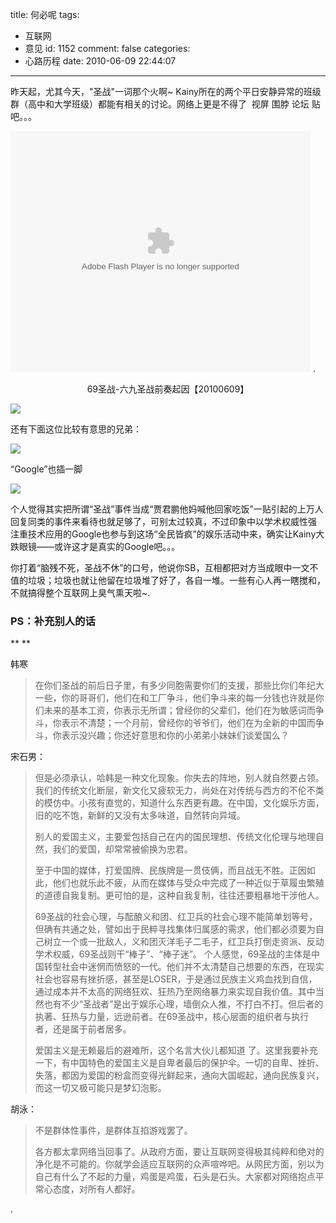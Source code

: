 title: 何必呢
tags:
  - 互联网
  - 意见
id: 1152
comment: false
categories:
  - 心路历程
date: 2010-06-09 22:44:07
---

昨天起，尤其今天，"圣战"一词那个火啊~ Kainy所在的两个平日安静异常的班级群（高中和大学班级）都能有相关的讨论。网络上更是不得了  视屏 围脖 论坛 贴吧。。。

<object classid="clsid:d27cdb6e-ae6d-11cf-96b8-444553540000" width="480" height="385" codebase="http://download.macromedia.com/pub/shockwave/cabs/flash/swflash.cab#version=6,0,40,0"><param name="src" value="http://www.56.com/cpm_NTIzMzI4NzE.swf" /><embed type="application/x-shockwave-flash" width="480" height="385" src="http://www.56.com/cpm_NTIzMzI4NzE.swf"> </embed></object>.

<p style="text-align: center;">69圣战-六九圣战前奏起因【20100609】<!--more-->

[![](http://a.kainy.cn/201006/%E7%88%86%E5%90%A7%20%E5%9C%A3%E6%88%98%20619.png)](http://a.kainy.cn/201006/%E7%88%86%E5%90%A7%20%E5%9C%A3%E6%88%98%20619.png)

还有下面这位比较有意思的兄弟：

[![](http://a.kainy.cn/201006/%E9%BB%91%E5%AE%A2%EF%BC%9F%20%E6%94%B9%E5%86%85%E9%A1%B5.png)](http://a.kainy.cn/201006/%E9%BB%91%E5%AE%A2%EF%BC%9F%20%E6%94%B9%E5%86%85%E9%A1%B5.png)

“Google”也插一脚

[![](http://a.kainy.cn/201006/www.baidu.com.sb69%E5%9C%A3%E6%88%98.png)](http://a.kainy.cn/201006/www.baidu.com.sb69%E5%9C%A3%E6%88%98.png)

个人觉得其实把所谓“圣战”事件当成“贾君鹏他妈喊他回家吃饭”一贴引起的上万人回复同类的事件来看待也就足够了，可别太过较真，不过印象中以学术权威性强 注重技术应用的Google也参与到这场“全民皆疯”的娱乐活动中来，确实让Kainy大跌眼镜——或许这才是真实的Google吧。。。

你打着“脑残不死，圣战不休”的口号，他说你SB，互相都把对方当成眼中一文不值的垃圾；垃圾也就让他留在垃圾堆了好了，各自一堆。一些有心人再一瞎搅和，不就搞得整个互联网上臭气熏天啦~.

### 

### **PS：补充别人的话**

**
**

韩寒

> 在你们圣战的前后日子里，有多少同胞需要你们的支援，那些比你们年纪大一些，你的哥哥们，他们在和工厂争斗，他们争斗来的每一分钱也许就是你们未来的基本工资，你表示无所谓；曾经你的父辈们，他们在为敏感词而争斗，你表示不清楚；一个月前，曾经你的爷爷们，他们在为全新的中国而争斗，你表示没兴趣；你还好意思和你的小弟弟小妹妹们谈爱国么？

宋石男：

> 但是必须承认，哈韩是一种文化现象。你失去的阵地，别人就自然要占领。我们的传统文化断层，新文化又疲软无力，尚处在对传统与西方的不伦不类的模仿中。小孩有直觉的，知道什么东西更有趣。在中国，文化娱乐方面，旧的吃不饱，新鲜的又没有太多味道，自然转向异域。
> 
> 别人的爱国主义，主要爱包括自己在内的国民理想、传统文化伦理与地理自然，我们的爱国，却常常被偷换为忠君。
> 
> 至于中国的媒体，打爱国牌、民族牌是一贯伎俩，而且战无不胜。正因如此，他们也就乐此不疲，从而在媒体与受众中完成了一种近似于草履虫繁殖的道德自我复制。更可怕的是，这种自我复制，往往还要粗暴地干涉他人。
> 
> 69圣战的社会心理，与酝酿义和团、红卫兵的社会心理不能简单划等号，但确有共通之处，譬如出于民粹寻找集体归属感的需求，他们都必须要为自己树立一个或一批敌人，义和团灭洋毛子二毛子，红卫兵打倒走资派、反动学术权威，69圣战则干“棒子”、“棒子迷”。 个人感觉，69圣战的主体是中国转型社会中迷惘而愤怒的一代。他们并不太清楚自己想要的东西，在现实社会也容易有挫折感，甚至是LOSER，于是通过民族主义鸡血找到自信，通过成本并不太高的网络狂欢、狂热乃至网络暴力来实现自我价值。其中当然也有不少“圣战者”是出于娱乐心理，墙倒众人推，不打白不打。但后者的执著、狂热与力量，远逊前者。在69圣战中，核心层面的组织者与执行者，还是属于前者居多。
> 
> 爱国主义是无赖最后的避难所，这个名言大伙儿都知道 了。这里我要补充一下，有中国特色的爱国主义是自卑者最后的保护伞。一切的自卑、挫折、失落，都因为爱国的粉盒而变得光鲜起来，通向大国崛起，通向民族复兴，而这一切又极可能只是梦幻泡影。

胡泳：

> 不是群体性事件，是群体互掐游戏罢了。
> 
> 各方都太拿网络当回事了。从政府方面，要让互联网变得极其纯粹和绝对的净化是不可能的。你就学会适应互联网的众声喧哗吧。从网民方面，别以为自己有什么了不起的力量，鸡蛋是鸡蛋，石头是石头。大家都对网络抱点平常心态度，对所有人都好。

.